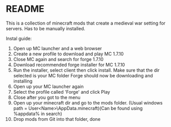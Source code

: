 # README
This is a collection of minecraft mods that create a medieval war setting for servers. Has to be manually installed.

Instal guide:
1) Open up MC launcher and a web browser
2) Create a new profile to download and play MC 1.7.10
3) Close MC again and search for forge 1.7.10
4) Download recommended forge installer for MC 1.7.10
5) Run the installer, select client then click install. Make sure that the dir selected is your MC folder
Forge should now be downloading and installing
6) Open up your MC launcher again
7) Select the profile called 'Forge' and click Play
8) Close after you got to the menu
9) Open up your minecraft dir and go to the mods folder. (Usual windows path = User\<Name>\AppData\.minecraft)(Can be found using %appdata% in search)
10) Drop mods from Git into that folder, done